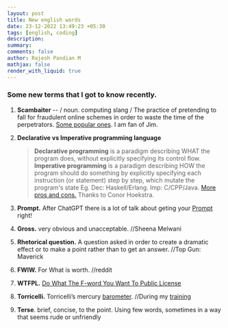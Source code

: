 ```yaml
---
layout: post
title: New english words
date: 23-12-2022 13:49:23 +05:30
tags: [english, coding]
description:
summary:
comments: false
author: Rajesh Pandian M
mathjax: false
render_with_liquid: true
---
```


### Some new terms that I got to know recently.

1. **Scambaiter** -- / noun. computing slang / The practice of pretending to fall for fraudulent online schemes in order to waste the time of the perpetrators.
[Some popular ones](https://www.about-fraud.com/2022/03/22/youtube-fraud-channels/). I am fan of Jim. 

2. **Declarative vs Imperative programming language**
   >**Declarative programming** is a paradigm describing WHAT the program does, without explicitly specifying its control flow. **Imperative programming** is a paradigm describing HOW the program should do something by explicitly specifying each instruction (or statement) step by step, which mutate the program's state
   >Eg. Dec: Haskell/Erlang. Imp: C/CPP/Java.
   > [More pros and cons.](https://www.geeksforgeeks.org/difference-between-imperative-and-declarative-programming/)
   Thanks to Conor Hoekstra.
3. **Prompt.**
  After ChatGPT there is a lot of talk about geting your [Prompt](https://en.wikipedia.org/wiki/Prompt_engineering) right!

4. **Gross.** very obvious and unacceptable.  //Sheena Melwani

5. **Rhetorical question.** A question asked in order to create a dramatic effect or to make a point rather than to get an answer. //Top Gun: Maverick

6. **FWIW.** For What is worth. //reddit 

7. **WTFPL.** [Do What The F-word You Want To Public License](https://en.wikipedia.org/wiki/WTFPL) 

8. **Torricelli.**  Torricelli’s mercury [barometer](https://www.vacuumscienceworld.com/vacuum-science-facts/torricelli-mercury-barometer). //During my [training](https://twitter.com/mrprajesh/status/1602171621242195968)

9. **Terse**.  brief, concise, to the point. Using few words, sometimes in a way that seems rude or unfriendly
